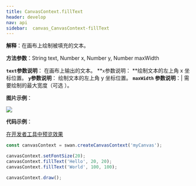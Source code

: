 ```yaml
---
title: CanvasContext.fillText
header: develop
nav: api
sidebar:  canvas_CanvasContext-fillText
---
```


 

**解释**：在画布上绘制被填充的文本。

**方法参数**：String text, Number x, Number y, Number maxWidth

**`text`参数说明**： 在画布上输出的文本。
**`x`参数说明： **绘制文本的左上角 x 坐标位置。
**`y`参数说明**： 绘制文本的左上角 y 坐标位置。
**`maxWidth` 参数说明**：| 需要绘制的最大宽度（可选 ）。

**图片示例**：

<div class="m-doc-custom-examples">
    <div class="m-doc-custom-examples-correct">
        <img src="https://b.bdstatic.com/miniapp/image/fillText.png">
    </div>
    <div class="m-doc-custom-examples-correct">
        <img src=" ">
    </div>
    <div class="m-doc-custom-examples-correct">
        <img src=" ">
    </div>     
</div>

**代码示例**：

<a href="swanide://fragment/111d313d772997c85709aaa679ddb9e81573724209338" title="在开发者工具中预览效果" target="_self">在开发者工具中预览效果</a>

```js
const canvasContext = swan.createCanvasContext('myCanvas');

canvasContext.setFontSize(20);
canvasContext.fillText('Hello', 20, 20);
canvasContext.fillText('World', 100, 100);

canvasContext.draw();
```

